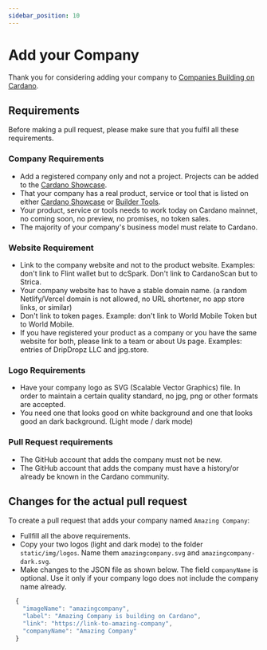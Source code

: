 ```yaml
---
sidebar_position: 10
---
```


# Add your Company

Thank you for considering adding your company to [Companies Building on Cardano](https://cardano.org/partners#companies). 

## Requirements

Before making a pull request, please make sure that you fulfil all these requirements. 

### Company Requirements
- Add a registered company only and not a project. Projects can be added to the [Cardano Showcase](https://developers.cardano.org/showcase).
- That your company has a real product, service or tool that is listed on either [Cardano Showcase](https://developers.cardano.org/showcase) or [Builder Tools](https://developers.cardano.org/tools).
- Your product, service or tools needs to work today on Cardano mainnet, no coming soon, no preview, no promises, no token sales.
- The majority of your company's business model must relate to Cardano.

### Website Requirement
- Link to the company website and not to the product website. Examples: don't link to Flint wallet but to dcSpark. Don't link to CardanoScan but to Strica.
- Your company website has to have a stable domain name. (a random Netlify/Vercel domain is not allowed, no URL shortener, no app store links, or similar)
- Don't link to token pages. Example: don't link to World Mobile Token but to World Mobile. 
- If you have registered your product as a company or you have the same website for both, please link to a team or about Us page. Examples: entries of DripDropz LLC and jpg.store.

### Logo Requirements
- Have your company logo as SVG (Scalable Vector Graphics) file. In order to maintain a certain quality standard, no jpg, png or other formats are accepted.
- You need one that looks good on white background and one that looks good an dark background. (Light mode / dark mode)

### Pull Request requirements
- The GitHub account that adds the company must not be new.
- The GitHub account that adds the company must have a history/or already be known in the Cardano community.


## Changes for the actual pull request

To create a pull request that adds your company named `Amazing Company`:

- Fullfill all the above requirements.
- Copy your two logos (light and dark mode) to the folder `static/img/logos`. Name them `amazingcompany.svg` and `amazingcompany-dark.svg`.
- Make changes to the JSON file as shown below. The field `companyName` is optional. Use it only if your company logo does not include the company name already.

```jsx title="src/data/logosCompanies.json"
  {
    "imageName": "amazingcompany",
    "label": "Amazing Company is building on Cardano",
    "link": "https://link-to-amazing-company",
    "companyName": "Amazing Company"
  }
```